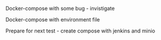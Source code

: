 Docker-compose with some bug - invistigate

Docker-compose with environment file

Prepare for next test - create compose with jenkins and minio
